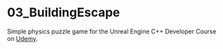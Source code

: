 # 03_BuildingEscape

Simple physics puzzle game for the Unreal Engine C++ Developer Course on [Udemy](https://www.udemy.com/unrealcourse/).
